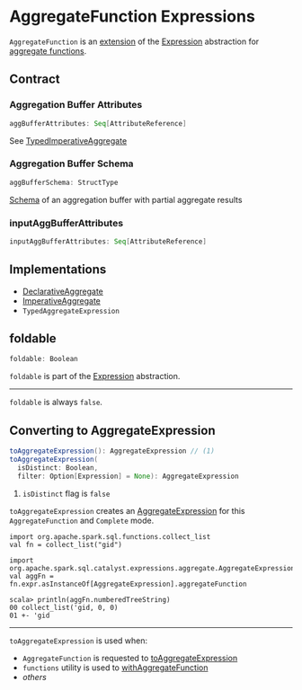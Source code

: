 # AggregateFunction Expressions

`AggregateFunction` is an [extension](#contract) of the [Expression](Expression.md) abstraction for [aggregate functions](#implementations).

## Contract

### <span id="aggBufferAttributes"> Aggregation Buffer Attributes

```scala
aggBufferAttributes: Seq[AttributeReference]
```

See [TypedImperativeAggregate](TypedImperativeAggregate.md#aggBufferAttributes)

### <span id="aggBufferSchema"> Aggregation Buffer Schema

```scala
aggBufferSchema: StructType
```

[Schema](../types/StructType.md) of an aggregation buffer with partial aggregate results

### <span id="inputAggBufferAttributes"> inputAggBufferAttributes

```scala
inputAggBufferAttributes: Seq[AttributeReference]
```

## Implementations

* [DeclarativeAggregate](DeclarativeAggregate.md)
* [ImperativeAggregate](ImperativeAggregate.md)
* `TypedAggregateExpression`

## <span id="foldable"> foldable

```scala
foldable: Boolean
```

`foldable` is part of the [Expression](Expression.md#foldable) abstraction.

---

`foldable` is always `false`.

## <span id="toAggregateExpression"> Converting to AggregateExpression

```scala
toAggregateExpression(): AggregateExpression // (1)
toAggregateExpression(
  isDistinct: Boolean,
  filter: Option[Expression] = None): AggregateExpression
```

1. `isDistinct` flag is `false`

`toAggregateExpression` creates an [AggregateExpression](AggregateExpression.md) for this `AggregateFunction` and `Complete` mode.

```text
import org.apache.spark.sql.functions.collect_list
val fn = collect_list("gid")

import org.apache.spark.sql.catalyst.expressions.aggregate.AggregateExpression
val aggFn = fn.expr.asInstanceOf[AggregateExpression].aggregateFunction

scala> println(aggFn.numberedTreeString)
00 collect_list('gid, 0, 0)
01 +- 'gid
```

---

`toAggregateExpression` is used when:

* `AggregateFunction` is requested to [toAggregateExpression](#toAggregateExpression)
* `functions` utility is used to [withAggregateFunction](../functions/index.md#withAggregateFunction)
* _others_
